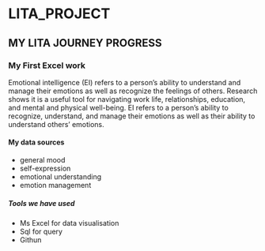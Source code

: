 # LITA_PROJECT

## MY LITA JOURNEY PROGRESS

### My First Excel work

Emotional intelligence (EI) refers to a person’s ability to understand and manage their emotions as well as recognize the feelings of others. Research shows it is a useful tool for navigating work life, relationships, education, and mental and physical well-being.
EI refers to a person’s ability to recognize, understand, and manage their emotions as well as their ability to understand others’ emotions.

#### My data sources
- general mood
- self-expression
-	emotional understanding
- emotion management

##### Tools we have used
- Ms Excel for data visualisation
- Sql for query
- Githun
